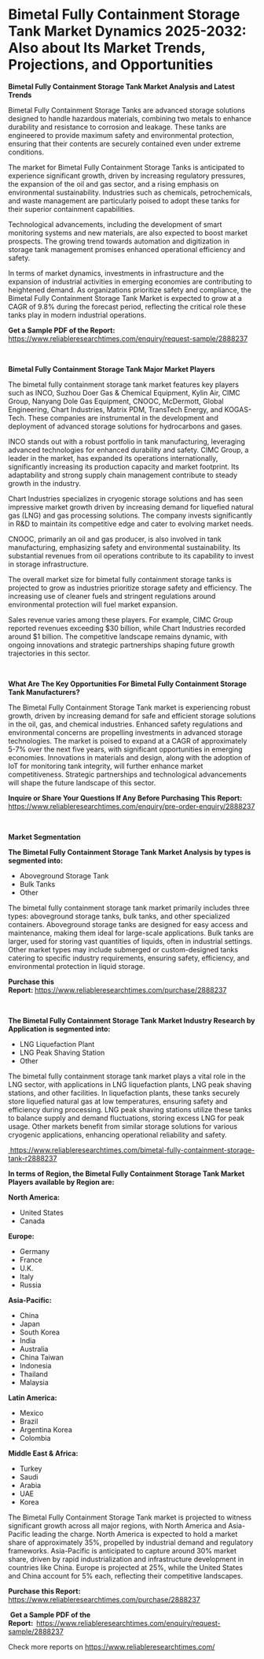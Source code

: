 <p><h1>Bimetal Fully Containment Storage Tank Market Dynamics 2025-2032: Also about Its Market Trends, Projections, and Opportunities</h1></p><p><strong>Bimetal Fully Containment Storage Tank Market Analysis and Latest Trends</strong></p>
<p><p>Bimetal Fully Containment Storage Tanks are advanced storage solutions designed to handle hazardous materials, combining two metals to enhance durability and resistance to corrosion and leakage. These tanks are engineered to provide maximum safety and environmental protection, ensuring that their contents are securely contained even under extreme conditions.</p><p>The market for Bimetal Fully Containment Storage Tanks is anticipated to experience significant growth, driven by increasing regulatory pressures, the expansion of the oil and gas sector, and a rising emphasis on environmental sustainability. Industries such as chemicals, petrochemicals, and waste management are particularly poised to adopt these tanks for their superior containment capabilities.</p><p>Technological advancements, including the development of smart monitoring systems and new materials, are also expected to boost market prospects. The growing trend towards automation and digitization in storage tank management promises enhanced operational efficiency and safety.</p><p>In terms of market dynamics, investments in infrastructure and the expansion of industrial activities in emerging economies are contributing to heightened demand. As organizations prioritize safety and compliance, the Bimetal Fully Containment Storage Tank Market is expected to grow at a CAGR of 9.8% during the forecast period, reflecting the critical role these tanks play in modern industrial operations.</p></p>
<p><strong>Get a Sample PDF of the Report:&nbsp;</strong> <a href="https://www.reliableresearchtimes.com/enquiry/request-sample/2888237?utm_campaign=3227&utm_medium=2&utm_source=Github&utm_content=ia&utm_term=14032025&utm_id=bimetal-fully-containment-storage-tank">https://www.reliableresearchtimes.com/enquiry/request-sample/2888237</a></p>
<p>&nbsp;</p>
<p><strong>Bimetal Fully Containment Storage Tank Major Market Players</strong></p>
<p><p>The bimetal fully containment storage tank market features key players such as INCO, Suzhou Doer Gas & Chemical Equipment, Kylin Air, CIMC Group, Nanyang Dole Gas Equipment, CNOOC, McDermott, Global Engineering, Chart Industries, Matrix PDM, TransTech Energy, and KOGAS-Tech. These companies are instrumental in the development and deployment of advanced storage solutions for hydrocarbons and gases.</p><p>INCO stands out with a robust portfolio in tank manufacturing, leveraging advanced technologies for enhanced durability and safety. CIMC Group, a leader in the market, has expanded its operations internationally, significantly increasing its production capacity and market footprint. Its adaptability and strong supply chain management contribute to steady growth in the industry.</p><p>Chart Industries specializes in cryogenic storage solutions and has seen impressive market growth driven by increasing demand for liquefied natural gas (LNG) and gas processing solutions. The company invests significantly in R&D to maintain its competitive edge and cater to evolving market needs.</p><p>CNOOC, primarily an oil and gas producer, is also involved in tank manufacturing, emphasizing safety and environmental sustainability. Its substantial revenues from oil operations contribute to its capability to invest in storage infrastructure.</p><p>The overall market size for bimetal fully containment storage tanks is projected to grow as industries prioritize storage safety and efficiency. The increasing use of cleaner fuels and stringent regulations around environmental protection will fuel market expansion. </p><p>Sales revenue varies among these players. For example, CIMC Group reported revenues exceeding $30 billion, while Chart Industries recorded around $1 billion. The competitive landscape remains dynamic, with ongoing innovations and strategic partnerships shaping future growth trajectories in this sector.</p></p>
<p>&nbsp;</p>
<p><strong>What Are The Key Opportunities For Bimetal Fully Containment Storage Tank Manufacturers?</strong></p>
<p><p>The Bimetal Fully Containment Storage Tank market is experiencing robust growth, driven by increasing demand for safe and efficient storage solutions in the oil, gas, and chemical industries. Enhanced safety regulations and environmental concerns are propelling investments in advanced storage technologies. The market is poised to expand at a CAGR of approximately 5-7% over the next five years, with significant opportunities in emerging economies. Innovations in materials and design, along with the adoption of IoT for monitoring tank integrity, will further enhance market competitiveness. Strategic partnerships and technological advancements will shape the future landscape of this sector.</p></p>
<p><strong>Inquire or Share Your Questions If Any Before Purchasing This Report:</strong> <a href="https://www.reliableresearchtimes.com/enquiry/pre-order-enquiry/2888237?utm_campaign=3227&utm_medium=2&utm_source=Github&utm_content=ia&utm_term=14032025&utm_id=bimetal-fully-containment-storage-tank">https://www.reliableresearchtimes.com/enquiry/pre-order-enquiry/2888237</a></p>
<p>&nbsp;</p>
<p><strong>Market Segmentation</strong></p>
<p><strong>The Bimetal Fully Containment Storage Tank Market Analysis by types is segmented into:</strong></p>
<p><ul><li>Aboveground Storage Tank</li><li>Bulk Tanks</li><li>Other</li></ul></p>
<p><p>The bimetal fully containment storage tank market primarily includes three types: aboveground storage tanks, bulk tanks, and other specialized containers. Aboveground storage tanks are designed for easy access and maintenance, making them ideal for large-scale applications. Bulk tanks are larger, used for storing vast quantities of liquids, often in industrial settings. Other market types may include submerged or custom-designed tanks catering to specific industry requirements, ensuring safety, efficiency, and environmental protection in liquid storage.</p></p>
<p><strong>Purchase this Report:&nbsp;</strong><a href="https://www.reliableresearchtimes.com/purchase/2888237?utm_campaign=3227&utm_medium=2&utm_source=Github&utm_content=ia&utm_term=14032025&utm_id=bimetal-fully-containment-storage-tank">https://www.reliableresearchtimes.com/purchase/2888237</a></p>
<p>&nbsp;</p>
<p><strong>The Bimetal Fully Containment Storage Tank Market Industry Research by Application is segmented into:</strong></p>
<p><ul><li>LNG Liquefaction Plant</li><li>LNG Peak Shaving Station</li><li>Other</li></ul></p>
<p><p>The bimetal fully containment storage tank market plays a vital role in the LNG sector, with applications in LNG liquefaction plants, LNG peak shaving stations, and other facilities. In liquefaction plants, these tanks securely store liquefied natural gas at low temperatures, ensuring safety and efficiency during processing. LNG peak shaving stations utilize these tanks to balance supply and demand fluctuations, storing excess LNG for peak usage. Other markets benefit from similar storage solutions for various cryogenic applications, enhancing operational reliability and safety.</p></p>
<p><a href="https://www.reliableresearchtimes.com/bimetal-fully-containment-storage-tank-r2888237?utm_campaign=3227&utm_medium=2&utm_source=Github&utm_content=ia&utm_term=14032025&utm_id=bimetal-fully-containment-storage-tank">&nbsp;https://www.reliableresearchtimes.com/bimetal-fully-containment-storage-tank-r2888237</a></p>
<p><strong>In terms of Region, the Bimetal Fully Containment Storage Tank Market Players available by Region are:</strong></p>
<p>
    <p> <strong> North America: </strong>
        <ul>
            <li>United States</li>
            <li>Canada</li>
        </ul>
        </p> 
    <p> <strong> Europe: </strong>
        <ul>
            <li>Germany</li>
            <li>France</li>
            <li>U.K.</li>
            <li>Italy</li>
            <li>Russia</li>
        </ul>
        </p> 
    <p> <strong> Asia-Pacific: </strong>
        <ul>
            <li>China</li>
            <li>Japan</li>
            <li>South Korea</li>
            <li>India</li>
            <li>Australia</li>
            <li>China Taiwan</li>
            <li>Indonesia</li>
            <li>Thailand</li>
            <li>Malaysia</li>
        </ul>
        </p> 
    <p> <strong> Latin America: </strong>
        <ul>
            <li>Mexico</li>
            <li>Brazil</li>
            <li>Argentina Korea</li>
            <li>Colombia</li>
        </ul>
        </p> 
    <p> <strong> Middle East & Africa: </strong>
        <ul>
            <li>Turkey</li>
            <li>Saudi</li>
            <li>Arabia</li>
            <li>UAE</li>
            <li>Korea</li>
        </ul>
    </p>
    </p>
<p><p>The Bimetal Fully Containment Storage Tank market is projected to witness significant growth across all major regions, with North America and Asia-Pacific leading the charge. North America is expected to hold a market share of approximately 35%, propelled by industrial demand and regulatory frameworks. Asia-Pacific is anticipated to capture around 30% market share, driven by rapid industrialization and infrastructure development in countries like China. Europe is projected at 25%, while the United States and China account for 5% each, reflecting their competitive landscapes.</p></p>
<p><strong>Purchase this Report: </strong><a href="https://www.reliableresearchtimes.com/purchase/2888237?utm_campaign=3227&utm_medium=2&utm_source=Github&utm_content=ia&utm_term=14032025&utm_id=bimetal-fully-containment-storage-tank">https://www.reliableresearchtimes.com/purchase/2888237</a></p>
<p>&nbsp;<strong>Get a Sample PDF of the Report:&nbsp;&nbsp;</strong><a href="https://www.reliableresearchtimes.com/enquiry/request-sample/2888237?utm_campaign=3227&utm_medium=2&utm_source=Github&utm_content=ia&utm_term=14032025&utm_id=bimetal-fully-containment-storage-tank">https://www.reliableresearchtimes.com/enquiry/request-sample/2888237</a></p>
<p><strong></strong></p>
<p>Check more reports on <a href="https://www.reliableresearchtimes.com/?utm_campaign=3227&utm_medium=2&utm_source=Github&utm_content=ia&utm_term=14032025&utm_id=bimetal-fully-containment-storage-tank">https://www.reliableresearchtimes.com/</a></p>